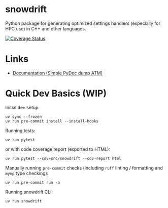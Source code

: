 # snowdrift
Python package for generating optimized settings handlers (especially for HPC use) in C++ and other languages.

[![Coverage Status](https://codecov.io/gh/xann16/snowdrift/branch/main/graph/badge.svg)](https://app.codecov.io/gh/xann16/snowdrift)

# Links

- [Documentation (Simple PyDoc dump ATM)](https://xann16.github.io/snowdrift/snowdrift.html)

# Quick Dev Basics (WIP)

Initial dev setup:

```shell
uv sync --frozen
uv run pre-commit install --install-hooks
```

Running tests:

```shell
uv run pytest
```

or with code coverage report (exported to HTML):

```shell
uv run pytest --cov=src/snowdrift --cov-report html
```

Manually running `pre-commit` checks (including `ruff` linting / formatting and `mymp` type checking):

```shell
uv run pre-commit run -a
```

Running snowdrift CLI:

```shell
uv run snowdrift
```
